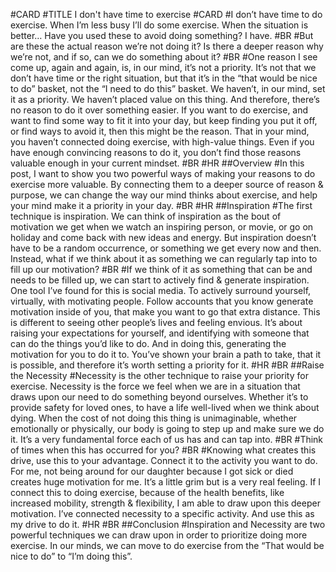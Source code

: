#CARD
#TITLE I don't have time to exercise
#CARD
#I don’t have time to do exercise. When I’m less busy I’ll do some exercise. When the situation is better… Have you used these to avoid doing something? I have.
#BR
#But are these the actual reason we’re not doing it? Is there a deeper reason why we’re not, and if so, can we do something about it?
#BR
#One reason I see come up, again and again, is, in our mind, it’s not a priority. It’s not that we don’t have time or the right situation, but that it’s in the “that would be nice to do” basket, not the “I need to do this” basket. We haven’t, in our mind, set it as a priority. We haven’t placed value on this thing. And therefore, there’s no reason to do it over something easier. If you want to do exercise, and want to find some way to fit it into your day, but keep finding you put it off, or find ways to avoid it, then this might be the reason. That in your mind, you haven’t connected doing exercise, with high-value things. Even if you have enough convincing reasons to do it, you don’t find those reasons valuable enough in your current mindset.
#BR
#HR
##Overview
#In this post, I want to show you two powerful ways of making your reasons to do exercise more valuable. By connecting them to a deeper source of reason & purpose, we can change the way our mind thinks about exercise, and help your mind make it a priority in your day.
#BR
#HR
##Inspiration
#The first technique is inspiration. We can think of inspiration as the bout of motivation we get when we watch an inspiring person, or movie, or go on holiday and come back with new ideas and energy. But inspiration doesn’t have to be a random occurrence, or something we get every now and then. Instead, what if we think about it as something we can regularly tap into to fill up our motivation?
#BR
#If we think of it as something that can be and needs to be filled up, we can start to actively find & generate inspiration. One tool I’ve found for this is social media. To actively surround yourself, virtually, with motivating people. Follow accounts that you know generate motivation inside of you, that make you want to go that extra distance. This is different to seeing other people’s lives and feeling envious. It’s about raising your expectations for yourself, and identifying with someone that can do the things you’d like to do. And in doing this, generating the motivation for you to do it to. You’ve shown your brain a path to take, that it is possible, and therefore it’s worth setting a priority for it.
#HR
#BR
##Raise the Necessity
#Necessity is the other technique to raise your priority for exercise. Necessity is the force we feel when we are in a situation that draws upon our need to do something beyond ourselves. Whether it’s to provide safety for loved ones, to have a life well-lived when we think about dying. When the cost of not doing this thing is unimaginable, whether emotionally or physically, our body is going to step up and make sure we do it. It’s a very fundamental force each of us has and can tap into.
#BR
#Think of times when this has occurred for you?
#BR
#Knowing what creates this drive, use this to your advantage. Connect it to the activity you want to do. For me, not being around for our daughter because I got sick or died creates huge motivation for me. It’s a little grim but is a very real feeling. If I connect this to doing exercise, because of the health benefits, like increased mobility, strength & flexibility, I am able to draw upon this deeper motivation. I’ve connected necessity to a specific activity. And use this as my drive to do it.
#HR
#BR
##Conclusion
#Inspiration and Necessity are two powerful techniques we can draw upon in order to prioritize doing more exercise. In our minds, we can move to do exercise from the “That would be nice to do” to “I’m doing this”.
